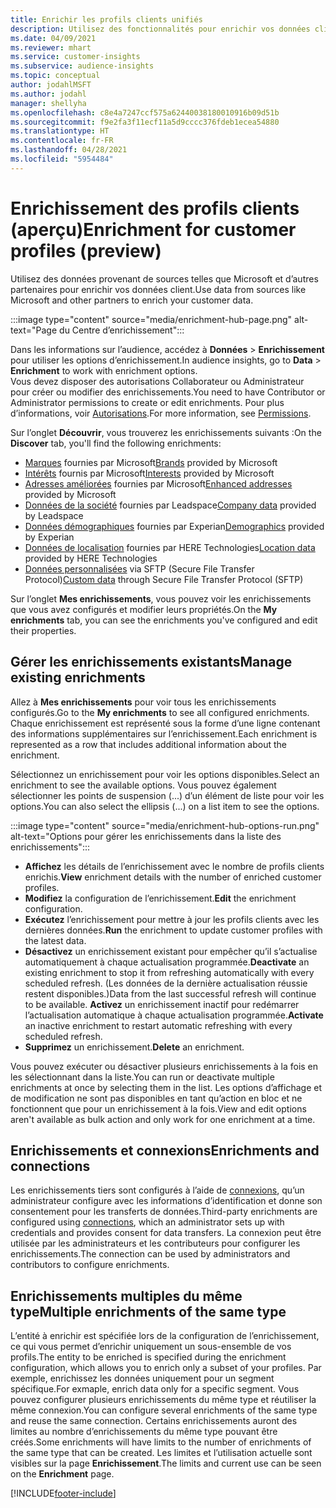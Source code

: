 ```yaml
---
title: Enrichir les profils clients unifiés
description: Utilisez des fonctionnalités pour enrichir vos données client.
ms.date: 04/09/2021
ms.reviewer: mhart
ms.service: customer-insights
ms.subservice: audience-insights
ms.topic: conceptual
author: jodahlMSFT
ms.author: jodahl
manager: shellyha
ms.openlocfilehash: c8e4a7247ccf575a62440038180010916b09d51b
ms.sourcegitcommit: f9e2fa3f11ecf11a5d9cccc376fdeb1ecea54880
ms.translationtype: HT
ms.contentlocale: fr-FR
ms.lasthandoff: 04/28/2021
ms.locfileid: "5954484"
---
```

# <a name="enrichment-for-customer-profiles-preview"></a><span data-ttu-id="5ab5e-103">Enrichissement des profils clients (aperçu)</span><span class="sxs-lookup"><span data-stu-id="5ab5e-103">Enrichment for customer profiles (preview)</span></span>

<span data-ttu-id="5ab5e-104">Utilisez des données provenant de sources telles que Microsoft et d’autres partenaires pour enrichir vos données client.</span><span class="sxs-lookup"><span data-stu-id="5ab5e-104">Use data from sources like Microsoft and other partners to enrich your customer data.</span></span>

:::image type="content" source="media/enrichment-hub-page.png" alt-text="Page du Centre d’enrichissement":::

<span data-ttu-id="5ab5e-106">Dans les informations sur l’audience, accédez à **Données** > **Enrichissement** pour utiliser les options d’enrichissement.</span><span class="sxs-lookup"><span data-stu-id="5ab5e-106">In audience insights, go to **Data** > **Enrichment** to work with enrichment options.</span></span>    
<span data-ttu-id="5ab5e-107">Vous devez disposer des autorisations Collaborateur ou Administrateur pour créer ou modifier des enrichissements.</span><span class="sxs-lookup"><span data-stu-id="5ab5e-107">You need to have Contributor or Administrator permissions to create or edit enrichments.</span></span> <span data-ttu-id="5ab5e-108">Pour plus d’informations, voir [Autorisations](permissions.md).</span><span class="sxs-lookup"><span data-stu-id="5ab5e-108">For more information, see [Permissions](permissions.md).</span></span>

<span data-ttu-id="5ab5e-109">Sur l’onglet **Découvrir**, vous trouverez les enrichissements suivants :</span><span class="sxs-lookup"><span data-stu-id="5ab5e-109">On the **Discover** tab, you'll find the following enrichments:</span></span>

- <span data-ttu-id="5ab5e-110">[Marques](enrichment-microsoft.md) fournies par Microsoft</span><span class="sxs-lookup"><span data-stu-id="5ab5e-110">[Brands](enrichment-microsoft.md) provided by Microsoft</span></span>
- <span data-ttu-id="5ab5e-111">[Intérêts](enrichment-microsoft.md) fournis par Microsoft</span><span class="sxs-lookup"><span data-stu-id="5ab5e-111">[Interests](enrichment-microsoft.md) provided by Microsoft</span></span>
- <span data-ttu-id="5ab5e-112">[Adresses améliorées](enrichment-enhanced-addresses.md) fournies par Microsoft</span><span class="sxs-lookup"><span data-stu-id="5ab5e-112">[Enhanced addresses](enrichment-enhanced-addresses.md) provided by Microsoft</span></span>
- <span data-ttu-id="5ab5e-113">[Données de la société](enrichment-leadspace.md) fournies par Leadspace</span><span class="sxs-lookup"><span data-stu-id="5ab5e-113">[Company data](enrichment-leadspace.md) provided by Leadspace</span></span>
- <span data-ttu-id="5ab5e-114">[Données démographiques](enrichment-experian.md) fournies par Experian</span><span class="sxs-lookup"><span data-stu-id="5ab5e-114">[Demographics](enrichment-experian.md) provided by Experian</span></span>
- <span data-ttu-id="5ab5e-115">[Données de localisation](enrichment-here.md) fournies par HERE Technologies</span><span class="sxs-lookup"><span data-stu-id="5ab5e-115">[Location data](enrichment-here.md) provided by HERE Technologies</span></span>
- <span data-ttu-id="5ab5e-116">[Données personnalisées](enrichment-SFTP-custom-import.md) via SFTP (Secure File Transfer Protocol)</span><span class="sxs-lookup"><span data-stu-id="5ab5e-116">[Custom data](enrichment-SFTP-custom-import.md) through Secure File Transfer Protocol (SFTP)</span></span>

<span data-ttu-id="5ab5e-117">Sur l’onglet **Mes enrichissements**, vous pouvez voir les enrichissements que vous avez configurés et modifier leurs propriétés.</span><span class="sxs-lookup"><span data-stu-id="5ab5e-117">On the **My enrichments** tab, you can see the enrichments you've configured and edit their properties.</span></span>

## <a name="manage-existing-enrichments"></a><span data-ttu-id="5ab5e-118">Gérer les enrichissements existants</span><span class="sxs-lookup"><span data-stu-id="5ab5e-118">Manage existing enrichments</span></span>

<span data-ttu-id="5ab5e-119">Allez à **Mes enrichissements** pour voir tous les enrichissements configurés.</span><span class="sxs-lookup"><span data-stu-id="5ab5e-119">Go to the **My enrichments** to see all configured enrichments.</span></span> <span data-ttu-id="5ab5e-120">Chaque enrichissement est représenté sous la forme d’une ligne contenant des informations supplémentaires sur l’enrichissement.</span><span class="sxs-lookup"><span data-stu-id="5ab5e-120">Each enrichment is represented as a row that includes additional information about the enrichment.</span></span>

<span data-ttu-id="5ab5e-121">Sélectionnez un enrichissement pour voir les options disponibles.</span><span class="sxs-lookup"><span data-stu-id="5ab5e-121">Select an enrichment to see the available options.</span></span> <span data-ttu-id="5ab5e-122">Vous pouvez également sélectionner les points de suspension (...) d’un élément de liste pour voir les options.</span><span class="sxs-lookup"><span data-stu-id="5ab5e-122">You can also select the ellipsis (...) on a list item to see the options.</span></span>

:::image type="content" source="media/enrichment-hub-options-run.png" alt-text="Options pour gérer les enrichissements dans la liste des enrichissements":::

- <span data-ttu-id="5ab5e-124">**Affichez** les détails de l’enrichissement avec le nombre de profils clients enrichis.</span><span class="sxs-lookup"><span data-stu-id="5ab5e-124">**View** enrichment details with the number of enriched customer profiles.</span></span>
- <span data-ttu-id="5ab5e-125">**Modifiez** la configuration de l’enrichissement.</span><span class="sxs-lookup"><span data-stu-id="5ab5e-125">**Edit** the enrichment configuration.</span></span>
- <span data-ttu-id="5ab5e-126">**Exécutez** l’enrichissement pour mettre à jour les profils clients avec les dernières données.</span><span class="sxs-lookup"><span data-stu-id="5ab5e-126">**Run** the enrichment to update customer profiles with the latest data.</span></span>
- <span data-ttu-id="5ab5e-127">**Désactivez** un enrichissement existant pour empêcher qu’il s’actualise automatiquement à chaque actualisation programmée.</span><span class="sxs-lookup"><span data-stu-id="5ab5e-127">**Deactivate** an existing enrichment to stop it from refreshing automatically with every scheduled refresh.</span></span> <span data-ttu-id="5ab5e-128">(Les données de la dernière actualisation réussie restent disponibles.)</span><span class="sxs-lookup"><span data-stu-id="5ab5e-128">Data from the last successful refresh will continue to be available.</span></span> <span data-ttu-id="5ab5e-129">**Activez** un enrichissement inactif pour redémarrer l’actualisation automatique à chaque actualisation programmée.</span><span class="sxs-lookup"><span data-stu-id="5ab5e-129">**Activate** an inactive enrichment to restart automatic refreshing with every scheduled refresh.</span></span>
- <span data-ttu-id="5ab5e-130">**Supprimez** un enrichissement.</span><span class="sxs-lookup"><span data-stu-id="5ab5e-130">**Delete** an enrichment.</span></span>

<span data-ttu-id="5ab5e-131">Vous pouvez exécuter ou désactiver plusieurs enrichissements à la fois en les sélectionnant dans la liste.</span><span class="sxs-lookup"><span data-stu-id="5ab5e-131">You can run or deactivate multiple enrichments at once by selecting them in the list.</span></span> <span data-ttu-id="5ab5e-132">Les options d’affichage et de modification ne sont pas disponibles en tant qu’action en bloc et ne fonctionnent que pour un enrichissement à la fois.</span><span class="sxs-lookup"><span data-stu-id="5ab5e-132">View and edit options aren't available as bulk action and only work for one enrichment at a time.</span></span>

## <a name="enrichments-and-connections"></a><span data-ttu-id="5ab5e-133">Enrichissements et connexions</span><span class="sxs-lookup"><span data-stu-id="5ab5e-133">Enrichments and connections</span></span>

<span data-ttu-id="5ab5e-134">Les enrichissements tiers sont configurés à l’aide de [connexions](connections.md), qu’un administrateur configure avec les informations d’identification et donne son consentement pour les transferts de données.</span><span class="sxs-lookup"><span data-stu-id="5ab5e-134">Third-party enrichments are configured using [connections](connections.md), which an administrator sets up with credentials and provides consent for data transfers.</span></span> <span data-ttu-id="5ab5e-135">La connexion peut être utilisée par les administrateurs et les contributeurs pour configurer les enrichissements.</span><span class="sxs-lookup"><span data-stu-id="5ab5e-135">The connection can be used by administrators and contributors to configure enrichments.</span></span>  

## <a name="multiple-enrichments-of-the-same-type"></a><span data-ttu-id="5ab5e-136">Enrichissements multiples du même type</span><span class="sxs-lookup"><span data-stu-id="5ab5e-136">Multiple enrichments of the same type</span></span>

<span data-ttu-id="5ab5e-137">L’entité à enrichir est spécifiée lors de la configuration de l’enrichissement, ce qui vous permet d’enrichir uniquement un sous-ensemble de vos profils.</span><span class="sxs-lookup"><span data-stu-id="5ab5e-137">The entity to be enriched is specified during the enrichment configuration, which allows you to enrich only a subset of your profiles.</span></span> <span data-ttu-id="5ab5e-138">Par exemple, enrichissez les données uniquement pour un segment spécifique.</span><span class="sxs-lookup"><span data-stu-id="5ab5e-138">For exmaple, enrich data only for a specific segment.</span></span> <span data-ttu-id="5ab5e-139">Vous pouvez configurer plusieurs enrichissements du même type et réutiliser la même connexion.</span><span class="sxs-lookup"><span data-stu-id="5ab5e-139">You can configure several enrichments of the same type and reuse the same connection.</span></span> <span data-ttu-id="5ab5e-140">Certains enrichissements auront des limites au nombre d’enrichissements du même type pouvant être créés.</span><span class="sxs-lookup"><span data-stu-id="5ab5e-140">Some enrichments will have limits to the number of enrichments of the same type that can be created.</span></span> <span data-ttu-id="5ab5e-141">Les limites et l’utilisation actuelle sont visibles sur la page **Enrichissement**.</span><span class="sxs-lookup"><span data-stu-id="5ab5e-141">The limits and current use can be seen on the **Enrichment** page.</span></span>

[!INCLUDE[footer-include](../includes/footer-banner.md)]

